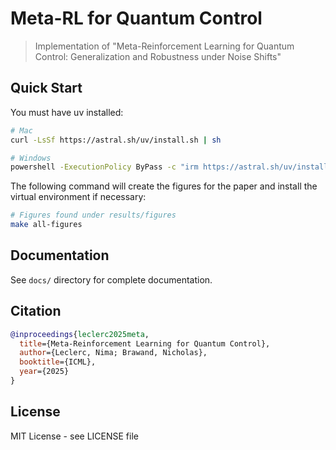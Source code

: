 # Meta-RL for Quantum Control



> Implementation of "Meta-Reinforcement Learning for Quantum Control: Generalization and Robustness under Noise Shifts"

## Quick Start
You must have uv installed:
```bash
# Mac
curl -LsSf https://astral.sh/uv/install.sh | sh

# Windows
powershell -ExecutionPolicy ByPass -c "irm https://astral.sh/uv/install.ps1 | iex"
```

The following command will create the figures for the paper and install the virtual environment if necessary:
```bash
# Figures found under results/figures
make all-figures
```

## Documentation

See `docs/` directory for complete documentation.

## Citation

```bibtex
@inproceedings{leclerc2025meta,
  title={Meta-Reinforcement Learning for Quantum Control},
  author={Leclerc, Nima; Brawand, Nicholas},
  booktitle={ICML},
  year={2025}
}
```

## License

MIT License - see LICENSE file
